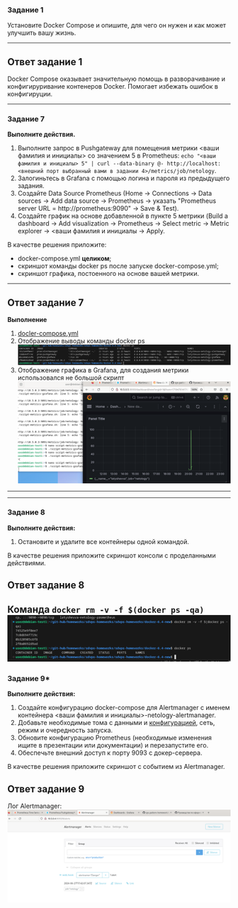 
### Задание 1

Установите Docker Compose и опишите, для чего он нужен и как может улучшить вашу жизнь.

---
##  Ответ задание 1
Docker Compose оказывает значительную помощь в разворачивание и конфигируривание контенеров Docker. Помогает избежать ошибок в конфигируции.

---
### Задание 7 

**Выполните действия.**
1. Выполните запрос в Pushgateway для помещения метрики <ваши фамилия и инициалы> со значением 5 в Prometheus: ```echo "<ваши фамилия и инициалы> 5" | curl --data-binary @- http://localhost:<внешний порт выбранный вами в задании 4>/metrics/job/netology```.
2. Залогиньтесь в Grafana с помощью логина и пароля из предыдущего задания.
3. Cоздайте Data Source Prometheus (Home -> Connections -> Data sources -> Add data source -> Prometheus -> указать "Prometheus server URL = http://prometheus:9090" -> Save & Test).
4. Создайте график на основе добавленной в пункте 5 метрики (Build a dashboard -> Add visualization -> Prometheus -> Select metric -> Metric explorer -> <ваши фамилия и инициалы -> Apply.

В качестве решения приложите:

* docker-compose.yml **целиком**;
* скриншот команды docker ps после запуске docker-compose.yml;
* скриншот графика, постоенного на основе вашей метрики.

---
##  Ответ задание 7
**Выполнение**
1. [docler-compose.yml](https://github.com/Nebsiw/sdvps-homeworks/blob/main/docker-6.4-new/compose.yml)
2. Отображение выводы команды docker ps ![docker ps](https://github.com/Nebsiw/sdvps-homeworks/blob/main/docker-6.4-new/images/Screenshot%20from%202024-06-27%2019-46-46.png)
3. Отображение графика в Grafana, для создания метрики использовался не большой скрипт ![grafana](https://github.com/Nebsiw/sdvps-homeworks/blob/main/docker-6.4-new/images/Screenshot%20from%202024-06-27%2020-16-35.png)
---
---
### Задание 8

**Выполните действия:** 

1. Остановите и удалите все контейнеры одной командой.

В качестве решения приложите скриншот консоли с проделанными действиями.

## Ответ задание 8
Команда `docker rm -v -f $(docker ps -qa)` 
![rm_container](https://github.com/Nebsiw/sdvps-homeworks/blob/main/docker-6.4-new/images/rm_container.png)
---
### Задание 9* 

**Выполните действия:** 

1. Создайте конфигурацию docker-compose для Alertmanager с именем контейнера <ваши фамилия и инициалы>-netology-alertmanager. 
2. Добавьте необходимые тома с данными и [конфигурацией](https://github.com/netology-code/sdvps-homeworks/tree/main/6-04/alertmanager), сеть, режим и очередность запуска.
3. Обновите конфигурацию Prometheus (необходимые изменения ищите в презентации или документации) и перезапустите его. 
4. Обеспечьте внешний доступ к порту 9093 c докер-сервера.

В качестве решения приложите скриншот с событием из Alertmanager.

## Ответ задание 9
Лог Alertmanager:
![Alertmanager](https://github.com/Nebsiw/sdvps-homeworks/blob/main/docker-6.4-new/images/alert.png)
